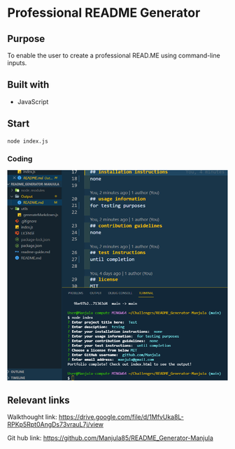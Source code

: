 # Professional README Generator


## Purpose
To enable the user to create a professional READ.ME using command-line inputs.

## Built with
* JavaScript

## Start
`node index.js`

### Coding
![](/images/coding.PNG)

## Relevant links

Walkthought link: https://drive.google.com/file/d/1MfvUka8L-RPKp5Rpt0AngDs73vrauL7j/view

Git hub link: https://github.com/Manjula85/README_Generator-Manjula
